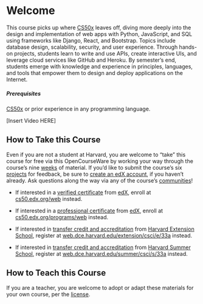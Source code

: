 # Welcome
This course picks up where [CS50x](https://cs50.harvard.edu/x/2023/) leaves off, diving more deeply into the design and implementation of web apps with Python, JavaScript, and SQL using frameworks like Django, React, and Bootstrap. Topics include database design, scalability, security, and user experience. Through hands-on projects, students learn to write and use APIs, create interactive UIs, and leverage cloud services like GitHub and Heroku. By semester’s end, students emerge with knowledge and experience in principles, languages, and tools that empower them to design and deploy applications on the Internet.

##### Prerequisites
[CS50x](https://cs50.harvard.edu/x/2023/) or prior experience in any programming language.

[Insert Video HERE]

## How to Take this Course
Even if you are not a student at Harvard, you are welcome to “take” this course for free via this OpenCourseWare by working your way through the course’s nine [weeks](https://cs50.harvard.edu/web/2020/weeks/) of material. If you’d like to submit the course’s six [projects](https://cs50.harvard.edu/web/2020/projects/) for feedback, be sure to [create an edX account](https://courses.edx.org/dashboard), if you haven’t already. Ask questions along the way via any of the course’s [communities](https://cs50.harvard.edu/web/2020/communities/)!

* If interested in a [verified certificate](https://www.edx.org/verified-certificate) from [edX](https://www.edx.org/), enroll at [cs50.edx.org/web](https://www.edx.org/course/cs50s-web-programming-with-python-and-javascript) instead.

* If interested in a [professional certificate](https://www.edx.org/professional-certificate) from [edX](https://www.edx.org/), enroll at [cs50.edx.org/programs/web](https://www.edx.org/professional-certificate/harvardx-computer-science-for-web-programming) instead.

* If interested in [transfer credit and accreditation](https://extension.harvard.edu/for-students/student-policies-conduct/transfer-credits-accreditation/) from [Harvard Extension School](https://extension.harvard.edu/), register at [web.dce.harvard.edu/extension/csci/e/33a](https://courses.dce.harvard.edu/?keyword=csci%20e-33a&srcdb=999999) instead.

* If interested in [transfer credit and accreditation](https://summer.harvard.edu/academic-opportunities-support/policies-and-regulations/academic-policies/transfer-credit-accreditation/) from [Harvard Summer School](https://summer.harvard.edu/), register at [web.dce.harvard.edu/summer/csci/s/33a](https://courses.dce.harvard.edu/?details&srcdb=202303&crn=34139) instead.

## How to Teach this Course
If you are a teacher, you are welcome to adopt or adapt these materials for your own course, per the [license](https://cs50.harvard.edu/web/2020/license/).